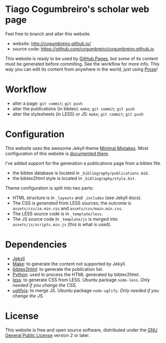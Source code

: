 # Tiago Cogumbreiro's scholar web page

Feel free to branch and alter this website.

* website: http://cogumbreiro.github.io/
* source code: https://github.com/cogumbreiro/cogumbreiro.github.io

This website is ready to be used by [GitHub.Pages](http://pages.github.com/),
but some of its content must be generated before commiting. See the workflow for more info. This way you can edit its content from anywhere in the world, just using
[Prose](http://prose.io/)!


# Workflow

* alter a page: `git commit`; `git push`
* alter the publications (in bibtex): `make`; `git commit`; `git push`
* alter the stylesheets (in LESS) or JS: `make`; `git commit`; `git push`

# Configuration

This website uses the awesome Jekyll theme
[Minimal Mistakes](http://mmistakes.github.io/minimal-mistakes). Most
configuration of this website is
[documented there](http://mmistakes.github.io/minimal-mistakes/theme-setup/).

I've added support for the generation a publications page from a bibtex file.
* the bibtex database is located in `_bibliography/publications.bib`.
* the bibtex2html style is located in `_bibliography/style.bst`.

Theme configuration is split into two parts:

* HTML structure is in `_layouts` and `_includes` (see Jekyll docs).
* The CSS is *generated* from LESS sources; the outcome is
  `assets/css/ie.min.css` and `assets/css/main.min.css`.
* The LESS source code is in `_template/less`.
* The JS source code in `_template/js` is *merged*  into
  `assets/js/scripts.min.js` (this is what is used).

# Dependencies

* [Jekyll](http://jekyllrb.com)
* [Make](https://www.gnu.org/software/make/): to generate the content not supported by Jekyll.
* [bibtex2html](https://www.lri.fr/~filliatr/bibtex2html/): to generate the publication list.
* [Python](http://www.python.org/): used to process the HTML generated by bibtex2html.
* [less](http://lesscss.org/): to generate CSS from LESS. Ubuntu package `node-less`. *Only needed if you change the CSS.*
* [uglifyjs](http://lesscss.org/): to merge JS. Ubuntu package `node-uglify`. *Only needed if you change the JS.*

# License

This website is free and open source software, distributed under the
[GNU General Public License](https://www.gnu.org/licenses/gpl.html) version 2
or later.
